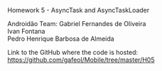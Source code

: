 Homework 5  - AsyncTask and AsyncTaskLoader

Androidão Team:
Gabriel Fernandes de Oliveira  </br>
Ivan Fontana  </br>
Pedro Henrique Barbosa de Almeida  </br>

Link to the GitHub where the code is hosted: https://github.com/gafeol/Mobile/tree/master/H05
